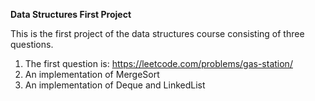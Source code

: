 **Data Structures First Project**

This is the first project of the data structures course
consisting of three questions.

1. The first question is: https://leetcode.com/problems/gas-station/
2. An implementation of MergeSort
3. An implementation of Deque and LinkedList